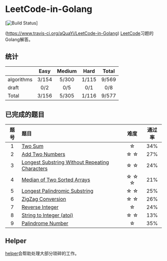 # LeetCode-in-Golang
[![Build Status](https://www.travis-ci.org/aQuaYi/LeetCode-in-Golang.svg?branch=master)]

(https://www.travis-ci.org/aQuaYi/LeetCode-in-Golang)
[LeetCode](leetcode.com)习题的Golang解答。

## 统计
||Easy|Medium|Hard|Total|
|:--|:--:|:--:|:--:|:--:|
|algorithms|3/154|5/300|1/115|9/569|
|draft|0/2|0/5|0/1|0/8|
|Total|3/156|5/305|1/116|9/577|


## 已完成的题目
|题号|题目|难度|通过率|
|:-:| :-- | :-: | :-: |
|1|[Two Sum](./algorithms/0001.two-sum)|☆|34%|
|2|[Add Two Numbers](./algorithms/0002.add-two-numbers)|☆ ☆|27%|
|3|[Longest Substring Without Repeating Characters](./algorithms/0003.longest-substring-without-repeating-characters)|☆ ☆|24%|
|4|[Median of Two Sorted Arrays](./algorithms/0004.median-of-two-sorted-arrays)|☆ ☆ ☆|21%|
|5|[Longest Palindromic Substring](./algorithms/0005.longest-palindromic-substring)|☆ ☆|25%|
|6|[ZigZag Conversion](./algorithms/0006.zigzag-conversion)|☆ ☆|26%|
|7|[Reverse Integer](./algorithms/0007.reverse-integer)|☆|24%|
|8|[String to Integer (atoi)](./algorithms/0008.string-to-integer-atoi)|☆ ☆|13%|
|9|[Palindrome Number](./algorithms/0009.palindrome-number)|☆|35%|


## Helper
[helper](./helper)会帮助处理大部分琐碎的工作。
